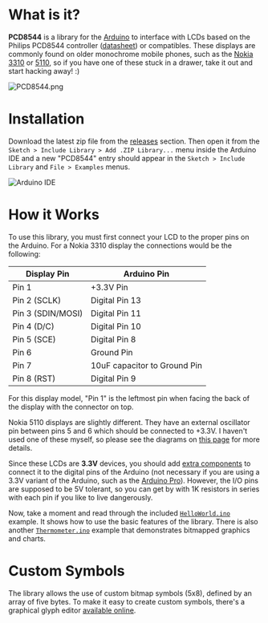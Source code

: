 What is it?
===========

**PCD8544** is a library for the [Arduino](http://arduino.cc/) to interface with LCDs based on the
Philips PCD8544 controller ([datasheet](https://github.com/carlosefr/pcd8544/blob/docs/docs/pcd8544.pdf?raw=true))
or compatibles. These displays are commonly found on older monochrome mobile phones, such as the
[Nokia 3310](http://en.wikipedia.org/wiki/Nokia_3310) or [5110](http://en.wikipedia.org/wiki/Nokia_5110),
so if you have one of these stuck in a drawer, take it out and start hacking away! :)

![PCD8544.png](http://cloud.carlos-rodrigues.com/projects/pcd8544/PCD8544.jpg)

Installation
============

Download the latest zip file from the [releases](https://github.com/carlosefr/pcd8544/releases) section. Then open it from the `Sketch > Include Library > Add .ZIP Library...` menu inside the Arduino IDE and a new "PCD8544" entry should appear in the `Sketch > Include Library` and `File > Examples` menus.

![Arduino IDE](http://cloud.carlos-rodrigues.com/projects/pcd8544/screenshot-01.png)

How it Works
============

To use this library, you must first connect your LCD to the proper pins on the Arduino.
For a Nokia 3310 display the connections would be the following:

Display Pin       | Arduino Pin
------------------|------------
Pin 1             | +3.3V Pin
Pin 2 (SCLK)      | Digital Pin 13
Pin 3 (SDIN/MOSI) | Digital Pin 11
Pin 4 (D/C)       | Digital Pin 10
Pin 5 (SCE)       | Digital Pin 8
Pin 6             | Ground Pin
Pin 7             | 10uF capacitor to Ground Pin
Pin 8 (RST)       | Digital Pin 9

For this display model, "Pin 1" is the leftmost pin when facing the back of the display with the connector on top.

Nokia 5110 displays are slightly different. They have an external oscillator pin between pins 5 and 6 which should
be connected to +3.3V. I haven't used one of these myself, so please see the diagrams on
[this page](http://serdisplib.sourceforge.net/ser/pcd8544.html) for more details.

Since these LCDs are **3.3V** devices, you should add
[extra components](http://www.sparkfun.com/commerce/tutorial_info.php?tutorials_id=65) to
connect it to the digital pins of the Arduino (not necessary if you are using a 3.3V variant
of the Arduino, such as the [Arduino Pro](http://www.arduino.cc/en/Main/ArduinoBoardPro)). However, the I/O pins
are supposed to be 5V tolerant, so you can get by with 1K resistors in series with each pin if you like to live
dangerously.

Now, take a moment and read through the included [`HelloWorld.ino`](examples/HelloWorld/HelloWorld.ino) example.
It shows how to use the basic features of the library. There is also another
[`Thermometer.ino`](examples/Thermometer/Thermometer.ino) example that demonstrates bitmapped graphics and charts.

Custom Symbols
==============

The library allows the use of custom bitmap symbols (5x8), defined by an array of five bytes.
To make it easy to create custom symbols, there's a graphical glyph editor
[available online](http://carlosefr.github.io/pcd8544/).
